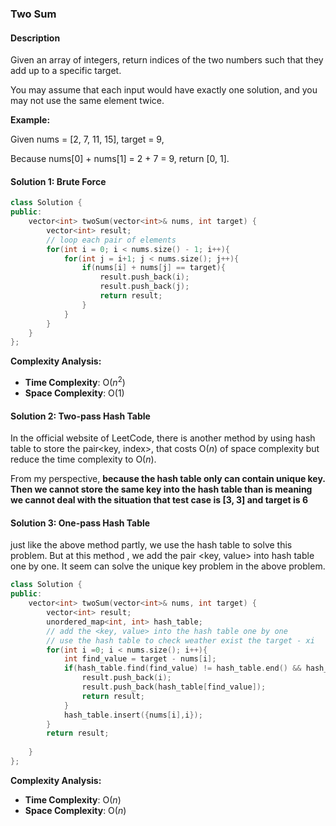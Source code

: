 ### Two Sum

#### Description

Given an array of integers, return indices of the two numbers such that they add up to a specific target. 

You may assume that each input would have exactly one solution, and you may not use the same element twice.

**Example:**

Given nums = [2, 7, 11, 15], target = 9,

Because nums[0] + nums[1] = 2 + 7 = 9,
return [0, 1].

#### Solution 1: Brute Force

```c++
class Solution {
public:
    vector<int> twoSum(vector<int>& nums, int target) {
        vector<int> result;
        // loop each pair of elements
        for(int i = 0; i < nums.size() - 1; i++){
            for(int j = i+1; j < nums.size(); j++){
                if(nums[i] + nums[j] == target){
                    result.push_back(i);
                    result.push_back(j);
                    return result;
                }
            }
        }
    }
};
```

**Complexity Analysis:**

- **Time Complexity**: O($n^2$)
- **Space Complexity**: O(1)

#### Solution 2: Two-pass Hash Table

In the official website of LeetCode, there is another method by using hash table to store the pair<key, index>, that costs O($n$) of space complexity but reduce the time complexity to O($n$).

From my perspective, **because the hash table only can contain unique key. Then we cannot store the same key into the hash table than is meaning we cannot deal with the situation that test case is [3, 3] and target is 6**

#### Solution 3: One-pass Hash Table

just like the above method partly, we use the hash table to solve this problem. But at this method , we add the pair <key, value> into hash table one by one. It seem can solve the unique key problem in the above problem.

```c++
class Solution {
public:
    vector<int> twoSum(vector<int>& nums, int target) {
        vector<int> result;
        unordered_map<int, int> hash_table;
        // add the <key, value> into the hash table one by one
        // use the hash table to check weather exist the target - xi
        for(int i =0; i < nums.size(); i++){
            int find_value = target - nums[i];
            if(hash_table.find(find_value) != hash_table.end() && hash_table[find_value] != i){
                result.push_back(i);
                result.push_back(hash_table[find_value]);
                return result;
            }
            hash_table.insert({nums[i],i});
        }
        return result;
        
    }
};
```

**Complexity Analysis:**

- **Time Complexity**: O($n$)
- **Space Complexity**: O($n$)